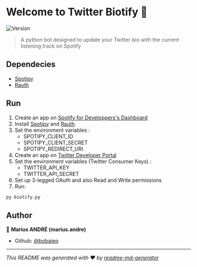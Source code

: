 # Welcome to Twitter Biotify 👋
![Version](https://img.shields.io/badge/version-1-blue.svg?cacheSeconds=2592000)

> A python bot designed to update your Twitter bio with the current listening track on Spotify

## Dependecies
- [Spotipy](https://github.com/plamere/spotipy)
- [Rauth](https://github.com/litl/rauth)

## Run
1. Create an app on [Spotify for Developpers's Dashboard](https://developer.spotify.com/dashboard/)
2. Install [Spotipy](https://spotipy.readthedocs.io/en/2.18.0/#installation) and [Rauth](https://github.com/litl/rauth#installation)
3. Set the environment variables :
    - SPOTIPY_CLIENT_ID
    - SPOTIPY_CLIENT_SECRET
    - SPOTIPY_REDIRECT_URI
4. Create an app on [Twitter Developer Portal](https://developer.twitter.com/en)
5. Set the environment variables (Twitter Consumer Keys) :
    - TWITTER_API_KEY 
    - TWITTER_API_SECRET
6. Set up 3-legged OAuth and also Read and Write permissions 
7. Run:
```sh
py biotify.py
```

## Author

👤 **Marius ANDRÉ (marius.andre)** 

* Github: [@bobaiep](https://github.com/bobaiep)

***
_This README was generated with ❤️ by [readme-md-generator](https://github.com/kefranabg/readme-md-generator)_
